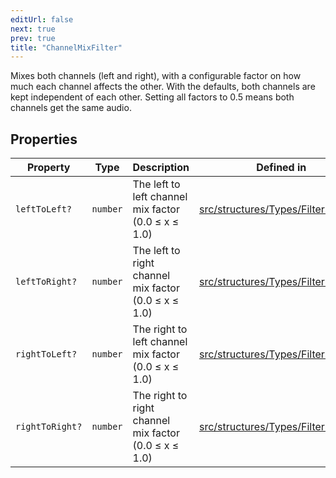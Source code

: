 ```yaml
---
editUrl: false
next: true
prev: true
title: "ChannelMixFilter"
---
```


Mixes both channels (left and right), with a configurable factor on how much each channel affects the other.
With the defaults, both channels are kept independent of each other.
Setting all factors to 0.5 means both channels get the same audio.

## Properties

| Property | Type | Description | Defined in |
| ------ | ------ | ------ | ------ |
| `leftToLeft?` | `number` | The left to left channel mix factor (0.0 ≤ x ≤ 1.0) | [src/structures/Types/Filters.ts:136](https://github.com/appujet/lavalink-client/blob/4880e032861893b27e80b7c2d6c36639afbb3479/src/structures/Types/Filters.ts#L136) |
| `leftToRight?` | `number` | The left to right channel mix factor (0.0 ≤ x ≤ 1.0) | [src/structures/Types/Filters.ts:138](https://github.com/appujet/lavalink-client/blob/4880e032861893b27e80b7c2d6c36639afbb3479/src/structures/Types/Filters.ts#L138) |
| `rightToLeft?` | `number` | The right to left channel mix factor (0.0 ≤ x ≤ 1.0) | [src/structures/Types/Filters.ts:140](https://github.com/appujet/lavalink-client/blob/4880e032861893b27e80b7c2d6c36639afbb3479/src/structures/Types/Filters.ts#L140) |
| `rightToRight?` | `number` | The right to right channel mix factor (0.0 ≤ x ≤ 1.0) | [src/structures/Types/Filters.ts:142](https://github.com/appujet/lavalink-client/blob/4880e032861893b27e80b7c2d6c36639afbb3479/src/structures/Types/Filters.ts#L142) |
